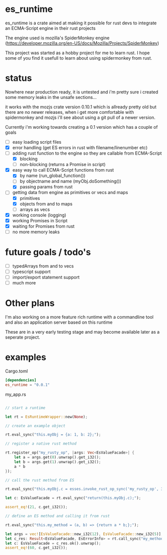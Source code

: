 # es_runtime

es_runtime is a crate aimed at making it possible for rust devs to integrate an ECMA-Script engine in their rust projects

The engine used is mozilla's SpiderMonkey engine (https://developer.mozilla.org/en-US/docs/Mozilla/Projects/SpiderMonkey)

This project was started as a hobby project for me to learn rust. I hope some of you find it usefull to learn about using spidermonkey from rust.

# status

Nowhere near production ready, it is untested and i'm pretty sure i created some memory leaks in the unsafe sections...

it works with the mozjs crate version 0.10.1 which is allready pretty old but there are no newer releases, when i get more comfortable with spidermonkey and mozjs i'll see about using a git pull of a newer version.

Currently i'm working towards creating a 0.1 version which has a couple of goals

* [ ] easy loading script files
* [x] error handling (get ES errors in rust with filename/linenumber etc)
* [ ] adding rust function to the engine so they are callable from ECMA-Script
  * [x] blocking
  * [ ] non-blocking (returns a Promise in script)
* [x] easy way to call ECMA-Script functions from rust
  * [x] by name (run_global_function())
  * [ ] by objectname and name (myObj.doSomething())
  * [x] passing params from rust
* [ ] getting data from engine as primitives or vecs and maps
  * [x] primitives
  * [x] objects from and to maps
  * [ ] arrays as vecs
* [x] working console (logging)
* [x] working Promises in Script
* [x] waiting for Promises from rust
* [ ] no more memory leaks

# future goals / todo's

* [ ] typedArrays from and to vecs
* [ ] typescript support
* [ ] import/export statement support
* [ ] much more

# Other plans

I'm also working on a more feature rich runtime with a commandline tool and also an application server based on this runtime

These are in a very early testing stage and may become available later as a seperate project.

# examples

Cargo.toml

```toml
[dependencies]
es_runtime = "0.0.1"
```

my_app.rs

```rust

// start a runtime

let rt = EsRuntimeWrapper::new(None);

// create an example object

rt.eval_sync("this.myObj = {a: 1, b: 2};");

// register a native rust method

rt.register_op("my_rusty_op", |args: Vec<EsValueFacade>| {
    let a = args.get(0).unwrap().get_i32();
    let b = args.get(1).unwrap().get_i32();
    a * b
});

// call the rust method from ES

rt.eval_sync("this.myObj.c = esses.invoke_rust_op_sync('my_rusty_op', 3, 7);");

let c: EsValueFacade = rt.eval_sync("return(this.myObj.c);");

assert_eq!(21, c.get_i32());

// define an ES method and calling it from rust

rt.eval_sync("this.my_method = (a, b) => {return a * b;};");

let args = vec![EsValueFacade::new_i32(12), EsValueFacade::new_i32(5)];
let c_res: Result<EsValueFacade, EsErrorInfo> = rt.call_sync("my_method", args);
let c: EsValueFacade = c_res.ok().unwrap();
assert_eq!(60, c.get_i32());



```

